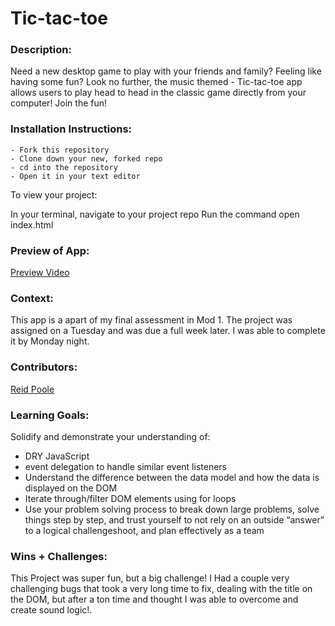 # Tic-tac-toe 

### Description:
Need a new desktop game to play with your friends and family? Feeling like having some fun? Look no further, the music themed - Tic-tac-toe app allows users to play head to head in the classic game directly from your computer! Join the fun! 


### Installation Instructions:
    - Fork this repository
    - Clone down your new, forked repo
    - cd into the repository
    - Open it in your text editor

To view your project:

In your terminal, navigate to your project repo
Run the command open index.html

### Preview of App:
[Preview Video](https://www.loom.com/share/56b32a5c2ced4f5a896709cb6c3d33be)

### Context:
This app is a apart of my final assessment in Mod 1. The project was assigned on a Tuesday and was due a full week later. I was able to complete it by Monday night. 

### Contributors:
[Reid Poole](https://github.com/rpoole444?tab=repositories)

### Learning Goals:
Solidify and demonstrate your understanding of:

  - DRY JavaScript
  - event delegation to handle similar event listeners
  - Understand the difference between the data model and how the data is displayed on the DOM
  - Iterate through/filter DOM elements using for loops
  - Use your problem solving process to break down large problems, solve things step by step, and trust yourself to not rely on an outside “answer” to a logical challengeshoot, and plan effectively as a team

### Wins + Challenges:
This Project was super fun, but a big challenge! I Had a couple very challenging bugs that took a very long time to fix, dealing with the title on the DOM, but after a ton time and thought I was able to overcome and create sound logic!.


